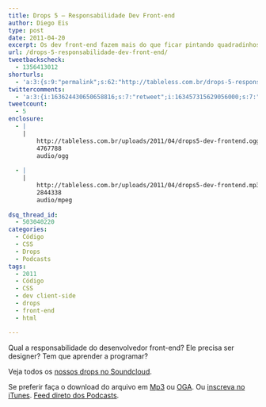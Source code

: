 ```yaml
---
title: Drops 5 – Responsabilidade Dev Front-end
author: Diego Eis
type: post
date: 2011-04-20
excerpt: Os dev front-end fazem mais do que ficar pintando quadradinhos o dia inteiro.
url: /drops-5-responsabilidade-dev-front-end/
tweetbackscheck:
  - 1356413012
shorturls:
  - 'a:3:{s:9:"permalink";s:62:"http://tableless.com.br/drops-5-responsabilidade-dev-front-end";s:7:"tinyurl";s:26:"http://tinyurl.com/3gt3z8w";s:4:"isgd";s:19:"http://is.gd/SNw9iS";}'
twittercomments:
  - 'a:3:{i:163624430650658816;s:7:"retweet";i:163457315629056000;s:7:"retweet";i:163457053992562688;s:7:"retweet";}'
tweetcount:
  - 5
enclosure:
  - |
    |
        http://tableless.com.br/uploads/2011/04/drops5-dev-frontend.ogg
        4767788
        audio/ogg
        
  - |
    |
        http://tableless.com.br/uploads/2011/04/drops5-dev-frontend.mp3
        2844338
        audio/mpeg
        
dsq_thread_id:
  - 503040220
categories:
  - Código
  - CSS
  - Drops
  - Podcasts
tags:
  - 2011
  - Código
  - CSS
  - dev client-side
  - drops
  - front-end
  - html

---
```

Qual a responsabilidade do desenvolvedor front-end? Ele precisa ser designer? Tem que aprender a programar? 

<!--audio controls> 
<source src="http://tableless.com.br/uploads/2011/04/drops5-dev-frontend.ogg" type="audio/ogg" />
<source src="http://tableless.com.br/uploads/2011/04/drops5-dev-frontend.mp3" type="audio/mpeg" />
 Se preferir faça o download do arquivo em <a href="http://tableless.com.br/uploads/2011/04/drops5-dev-frontend.mp3" title="Audio MP3">Mp3</a> ou <a href="http://tableless.com.br/uploads/2011/04/drops5-dev-frontend.ogg" title="Audio OGG">OGA</a>.
</audio-->



Veja todos os [nossos drops no Soundcloud][1].

Se preferir faça o download do arquivo em [Mp3][2] ou [OGA][3]. Ou [inscreva no iTunes][4]. <a href="http://tableless.com.br/?feed=podcast" rel="external">Feed direto dos Podcasts</a>.

 [1]: http://soundcloud.com/tableless
 [2]: http://tableless.com.br/uploads/2011/04/drops5-dev-frontend.mp3 "Audio MP3"
 [3]: http://tableless.com.br/uploads/2011/04/drops5-dev-frontend.ogg "Audio OGG"
 [4]: http://itunes.apple.com/us/podcast/tableless-desenvolvimento/id73330789 "Drops do Tableless no iTunes."